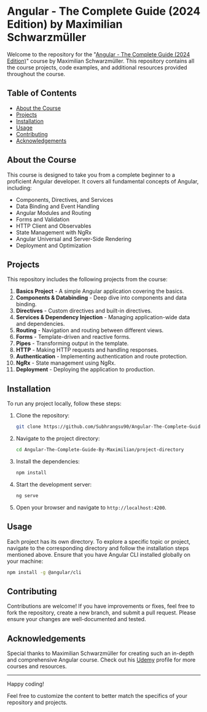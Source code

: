 # Angular - The Complete Guide (2024 Edition) by Maximilian Schwarzmüller

Welcome to the repository for the "[Angular - The Complete Guide (2024 Edition)](https://www.udemy.com/share/101WgA3@WX0LC_YedmBYRcJJCUku8OOleGzomC_NOmvyG-VyscMT4ks5H8arch36wTZm2SQ9-Q==/)" course by Maximilian Schwarzmüller. This repository contains all the course projects, code examples, and additional resources provided throughout the course.

## Table of Contents

- [About the Course](#about-the-course)
- [Projects](#projects)
- [Installation](#installation)
- [Usage](#usage)
- [Contributing](#contributing)
- [Acknowledgements](#acknowledgements)

## About the Course

This course is designed to take you from a complete beginner to a proficient Angular developer. It covers all fundamental concepts of Angular, including:

- Components, Directives, and Services
- Data Binding and Event Handling
- Angular Modules and Routing
- Forms and Validation
- HTTP Client and Observables
- State Management with NgRx
- Angular Universal and Server-Side Rendering
- Deployment and Optimization

## Projects

This repository includes the following projects from the course:

1. **Basics Project** - A simple Angular application covering the basics.
2. **Components & Databinding** - Deep dive into components and data binding.
3. **Directives** - Custom directives and built-in directives.
4. **Services & Dependency Injection** - Managing application-wide data and dependencies.
5. **Routing** - Navigation and routing between different views.
6. **Forms** - Template-driven and reactive forms.
7. **Pipes** - Transforming output in the template.
8. **HTTP** - Making HTTP requests and handling responses.
9. **Authentication** - Implementing authentication and route protection.
10. **NgRx** - State management using NgRx.
11. **Deployment** - Deploying the application to production.

## Installation

To run any project locally, follow these steps:

1. Clone the repository:
   ```bash
   git clone https://github.com/Subhrangsu90/Angular-The-Complete-Guide-By-Maximilian.git
   ```
2. Navigate to the project directory:
   ```bash
   cd Angular-The-Complete-Guide-By-Maximilian/project-directory
   ```
3. Install the dependencies:
   ```bash
   npm install
   ```
4. Start the development server:
   ```bash
   ng serve
   ```
5. Open your browser and navigate to `http://localhost:4200`.

## Usage

Each project has its own directory. To explore a specific topic or project, navigate to the corresponding directory and follow the installation steps mentioned above. Ensure that you have Angular CLI installed globally on your machine:

```bash
npm install -g @angular/cli
```

## Contributing

Contributions are welcome! If you have improvements or fixes, feel free to fork the repository, create a new branch, and submit a pull request. Please ensure your changes are well-documented and tested.

## Acknowledgements

Special thanks to Maximilian Schwarzmüller for creating such an in-depth and comprehensive Angular course. Check out his [Udemy](https://www.udemy.com/user/maximilian-schwarzmuller/) profile for more courses and resources.

<hr>

Happy coding!

Feel free to customize the content to better match the specifics of your repository and projects.
